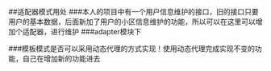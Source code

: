 ##适配器模式用处
###本人的项目中有一个用户信息维护的接口，旧的接口只要用户的基本数据，后面新加了用户的小区信息维护的功能，所以可以在这里可以增加个适配器，进行维护
###adapter模块下


###模板模式是否可以采用动态代理的方式实现！使用动态代理完成实现不变的功能，自己在增加新的功能进去